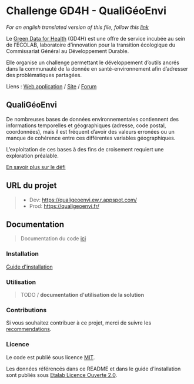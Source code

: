 # Challenge GD4H - QualiGéoEnvi

*For an english translated version of this file, follow this [link](/README.en.md)*

Le <a href="https://gd4h.ecologie.gouv.fr/" target="_blank" rel="noreferrer">Green Data for Health</a> (GD4H) est une offre de service incubée au sein de l’ECOLAB, laboratoire d’innovation pour la transition écologique du Commissariat Général au Développement Durable.

Elle organise un challenge permettant le développement d’outils ancrés dans la communauté de la donnée en santé-environnement afin d’adresser des problématiques partagées.

Liens : 
<a href="https://qualigeoenvi.ew.r.appspot.com//" target="_blank" rel="noreferrer">Web application</a> /
<a href="https://challenge.gd4h.ecologie.gouv.fr/" target="_blank" rel="noreferrer">Site</a> / 
<a href="https://forum.challenge.gd4h.ecologie.gouv.fr/" target="_blank" rel="noreferrer">Forum</a>

## QualiGéoEnvi

De nombreuses bases de données environnementales contiennent des informations temporelles et géographiques (adresse, code postal, coordonnées), mais il est fréquent d’avoir des valeurs erronées ou un manque de cohérence entre ces différentes variables géographiques. 

L’exploitation de ces bases à des fins de croisement requiert une exploration préalable.

<a href="https://challenge.gd4h.ecologie.gouv.fr/defi/?topic=28" target="_blank" rel="noreferrer">En savoir plus sur le défi</a>

## **URL du projet**

> - Dev: https://qualigeoenvi.ew.r.appspot.com/
> - Prod: https://qualigeoenvi.fr/

## **Documentation**

> Documentation du code [ici](./code/front/code_documentation.md)

### **Installation**

[Guide d'installation](/INSTALL.md)

### **Utilisation**

>TODO / **documentation d'utilisation de la solution**

### **Contributions**

Si vous souhaitez contribuer à ce projet, merci de suivre les [recommendations](/CONTRIBUTING.md).

### **Licence**

Le code est publié sous licence [MIT](/licence.MIT).

Les données référencés dans ce README et dans le guide d'installation sont publiés sous [Etalab Licence Ouverte 2.0](/licence.etalab-2.0).